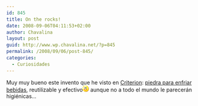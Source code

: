```yaml
---
id: 845
title: On the rocks!
date: 2008-09-06T04:11:53+02:00
author: Chavalina
layout: post
guid: http://www.wp.chavalina.net/?p=845
permalink: /2008/09/06/post-845/
categories:
  - Curiosidades
---
```

Muy muy bueno este invento que he visto en <a href="http://www.criteriondg.info/" target="_blank">Criterion</a>: <a href="http://www.criteriondg.info/wordpress/on-the-rock" target="_blank">piedra para enfriar bebidas</a>, reutilizable y efectivo![emo](./imagenes/emoticonos/sonrisa.gif) aunque no a todo el mundo le parecerán higiénicas…